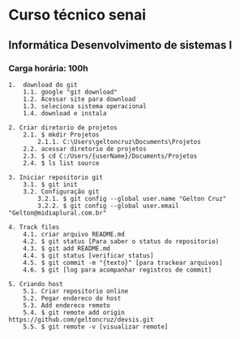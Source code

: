 ﻿# Curso técnico senai 
## Informática Desenvolvimento de sistemas I
### Carga horária: 100h

	1.  download do git 
		1.1. google "git download" 
		1.2. Acessar site para download 
		1.3. seleciona sistema operacional 
		1.4. download e instala 

	2. Criar diretorio de projetos 
		2.1. $ mkdir Projetos 
			2.1.1. C:\Users\geltoncruz\Documents\Projetos 
		2.2. acessar diretorio de projetos 
		2.3. $ cd C:/Users/{userName}/Documents/Projetos 
		2.4. $ ls list source 

	3. Iniciar repositorio git 
		3.1. $ git init 
		3.2. Configuração git 
			3.2.1. $ git config --global user.name "Gelton Cruz" 
			3.2.2. $ git config --global user.email "Gelton@midiaplural.com.br" 

	4. Track files 
		4.1. criar arquivo README.md 
		4.2. $ git status [Para saber o status do repositorio) 
		4.3. $ git add README.md  
		4.4. $ git status [verificar status]
		4.5. $ git commit -m "{texto}" [para trackear arquivos]
		4.6. $ git [log para acompanhar registros de commit]

	5. Criando host
		5.1. Criar repositorio online
		5.2. Pegar endereco do host
		5.3. Add endereco remoto
		5.4. $ git remote add origin https://github.com/geltoncruz/devsis.git
		5.5. $ git remote -v [visualizar remote]
   